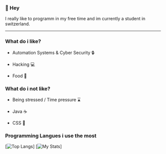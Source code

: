### 👋 Hey
I really like to programm in my free time and im currently a student in switzerland.

---

### What do i like?

- Automation Systems & Cyber Security 🔒

- Hacking 💻

- Food 🍔

### What do i not like?

- Being stressed / Time pressure ⌛

- Java ☕

- CSS 🎨

### Programming Langues i use the most
[![Top Langs](https://github-readme-stats.vercel.app/api/top-langs/?username=KnockedCoding)]
[![My Stats](https://github-readme-stats.vercel.app/api?username=KnockedCoding)]
